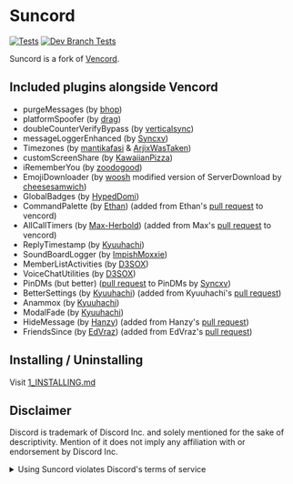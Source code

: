 # Suncord

[![Tests](https://github.com/verticalsync/Suncord/actions/workflows/test.yml/badge.svg?branch=main)](https://github.com/verticalsync/Suncord/actions/workflows/test.yml)
[![Dev Branch Tests](https://github.com/verticalsync/Suncord/actions/workflows/test.yml/badge.svg?branch=dev)](https://github.com/verticalsync/Suncord/actions/workflows/test.yml)

Suncord is a fork of [Vencord](https://github.com/Vendicated/Vencord).

## Included plugins alongside Vencord

-   purgeMessages (by [bhop](https://github.com/prettylittlelies))
-   platformSpoofer (by [drag](https://github.com/dragdotpng))
-   doubleCounterVerifyBypass (by [verticalsync](https://github.com/verticalsync/double-counter-verify-bypass))
-   messageLoggerEnhanced (by [Syncxv](https://github.com/Syncxv/vc-message-logger-enhanced))
-   Timezones (by [mantikafasi](https://github.com/mantikafasi) & [ArjixWasTaken](https://github.com/ArjixWasTaken))
-   customScreenShare (by [KawaiianPizza](https://github.com/KawaiianPizza))
-   iRememberYou (by [zoodogood](https://github.com/zoodogood/vencord-plugins))
-   EmojiDownloader (by [woosh](https://github.com/w8y) modified version of ServerDownload by [cheesesamwich](https://github.com/cheesesamwich/ServerDownload))
-   GlobalBadges (by [HypedDomi](https://github.com/domi-btnr/Vencord-Plugins))
-   CommandPalette (by [Ethan](https://github.com/ethan-davies)) (added from Ethan's [pull request](https://github.com/Vendicated/Vencord/pull/2145) to vencord)
-   AllCallTimers (by [Max-Herbold](https://github.com/Max-Herbold)) (added from Max's [pull request](https://github.com/Vendicated/Vencord/pull/2132) to vencord)
-   ReplyTimestamp (by [Kyuuhachi](https://github.com/Kyuuhachi/))
-   SoundBoardLogger (by [ImpishMoxxie](https://github.com/ImpishMoxxie/SoundBoardLogger))
-   MemberListActivities (by [D3SOX](https://github.com/D3SOX/vencord-userplugins/))
-   VoiceChatUtilities (by [D3SOX](https://github.com/D3SOX/vencord-userplugins/))
-   PinDMs (but better) ([pull request](https://github.com/Vendicated/Vencord/pull/2203) to PinDMs by [Syncxv](https://github.com/Syncxv/))
-   BetterSettings (by [Kyuuhachi](https://github.com/Kyuuhachi/)) (added from Kyuuhachi's [pull request](https://github.com/Vendicated/Vencord/pull/2222))
-   Anammox (by [Kyuuhachi](https://github.com/Kyuuhachi/))
-   ModalFade (by [Kyuuhachi](https://github.com/Kyuuhachi/))
-   HideMessage (by [Hanzy](https://github.com/hanzydev/)) (added from Hanzy's [pull request](https://github.com/Vendicated/Vencord/pull/2207))
-   FriendsSince (by [EdVraz](https://github.com/EdVraz)) (added from EdVraz's [pull request](https://github.com/Vendicated/Vencord/pull/2240))

## Installing / Uninstalling

Visit [1_INSTALLING.md](/docs/1_INSTALLING.md)

## Disclaimer

Discord is trademark of Discord Inc. and solely mentioned for the sake of descriptivity.
Mention of it does not imply any affiliation with or endorsement by Discord Inc.

<details>
<summary>Using Suncord violates Discord's terms of service</summary>

Client modifications are against Discord’s Terms of Service.

However, Discord is pretty indifferent about them and there are no known cases of users getting banned for using client mods! So you should generally be fine as long as you don’t use any plugins that implement abusive behaviour. But no worries, all inbuilt plugins are safe to use!

Regardless, if your account is very important to you and it getting disabled would be a disaster for you, you should probably not use any client mods (not exclusive to Suncord), just to be safe

Additionally, make sure not to post screenshots with Suncord in a server where you might get banned for it

</details>
